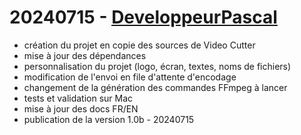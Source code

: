 # 20240715 - [DeveloppeurPascal](https://github.com/DeveloppeurPascal)

* création du projet en copie des sources de Video Cutter
* mise à jour des dépendances
* personnalisation du projet (logo, écran, textes, noms de fichiers)
* modification de l'envoi en file d'attente d'encodage
* changement de la génération des commandes FFmpeg à lancer
* tests et validation sur Mac
* mise à jour des docs FR/EN
* publication de la version 1.0b - 20240715

